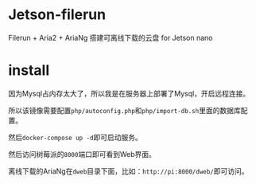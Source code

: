 # Jetson-filerun

Filerun + Aria2 + AriaNg 搭建可离线下载的云盘 for Jetson nano

# install

因为Mysql占内存太大了，所以我是在服务器上部署了Mysql，开启远程连接。

所以该镜像需要配置`php/autoconfig.php`和`php/import-db.sh`里面的数据库配置。

然后`docker-compose up -d`即可启动服务。

然后访问树莓派的`8000`端口即可看到Web界面。

离线下载的AriaNg在`dweb`目录下面，比如：`http://pi:8000/dweb/`即可访问。
